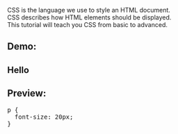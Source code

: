 CSS is the language we use to style an HTML document.
<br>
CSS describes how HTML elements should be displayed.
<br>
This tutorial will teach you CSS from basic to advanced.
<p></p>
<h2>Demo:<h2>
<p style="font-size: 20px;">Hello</p>
<h2>Preview:</h2>
<pre>
p {
  font-size: 20px;
}
</pre>
